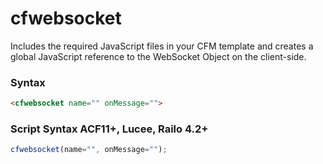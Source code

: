 # cfwebsocket

Includes the required JavaScript files in your CFM template and creates a global JavaScript reference to the WebSocket Object on the client-side.

### Syntax

```html
<cfwebsocket name="" onMessage="">
```

### Script Syntax ACF11+, Lucee, Railo 4.2+

```javascript
cfwebsocket(name="", onMessage="");
```
